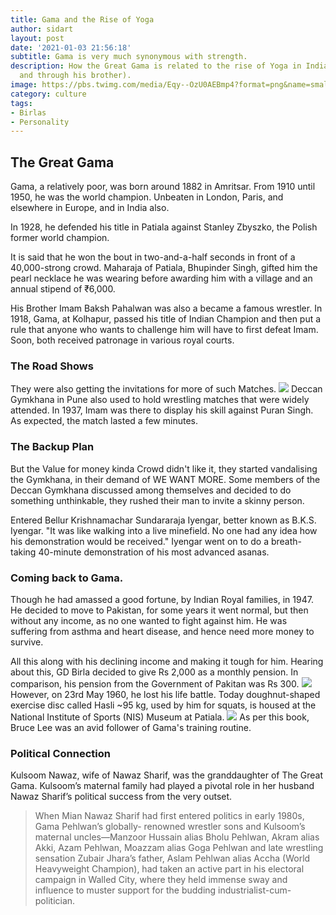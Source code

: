 ```yaml
---
title: Gama and the Rise of Yoga
author: sidart
layout: post
date: '2021-01-03 21:56:18'
subtitle: Gama is very much synonymous with strength.
description: How the Great Gama is related to the rise of Yoga in India (accidentally
  and through his brother).
image: https://pbs.twimg.com/media/Eqy--OzU0AEBmp4?format=png&name=small
category: culture
tags:
- Birlas
- Personality
---
```


## The Great Gama
Gama, a relatively poor, was born around 1882 in Amritsar. From 1910 until 1950, he was the world champion. Unbeaten in London, Paris, and elsewhere in Europe, and in India also. 

In 1928, he defended his title in Patiala against Stanley Zbyszko, the Polish former world champion.

It is said that he won the bout in two-and-a-half seconds in front of a 40,000-strong crowd. Maharaja of Patiala, Bhupinder Singh, gifted him the pearl necklace he was wearing before awarding him with a village and an annual stipend of ₹6,000.

His Brother Imam Baksh Pahalwan was also a became a famous wrestler. In 1918, Gama, at Kolhapur, passed his title of Indian Champion and then put a rule that anyone who wants to challenge him will have to first defeat Imam. Soon, both received patronage in various royal courts.

### The Road Shows
They were also getting the invitations for more of such Matches. 
![](https://images.yourstory.com/cs/wordpress/2015/12/yourstory-gama-pehalwan-41.jpg?fm=auto&ar=2:1&mode=crop&crop=faces&w=800)
Deccan Gymkhana in Pune also used to hold wrestling matches that were widely attended. In 1937, Imam was there to display his skill against Puran Singh. As expected, the match lasted a few minutes.

### The Backup Plan
But the Value for money kinda Crowd didn't like it, they started vandalising the Gymkhana, in their demand of WE WANT MORE. Some members of the Deccan Gymkhana discussed among themselves and decided to do something unthinkable, they rushed their man to invite a skinny person.

Entered Bellur Krishnamachar Sundararaja Iyengar, better known as B.K.S. Iyengar. "It was like walking into a live minefield. No one had any idea how his demonstration would be received." Iyengar went on to do a breath-taking 40-minute demonstration of his most advanced asanas.

### Coming back to Gama. 
Though he had amassed a good fortune, by Indian Royal families, in 1947. He decided to move to Pakistan, for some years it went normal, but then without any income, as no one wanted to fight against him. He was suffering from asthma and heart disease, and hence need more money to survive.

All this along with his declining income and making it tough for him. Hearing about this, GD Birla decided to give Rs 2,000 as a monthly pension. In comparison, his pension from the Government of Pakitan was Rs 300. 
![](https://pbs.twimg.com/media/EqzMOv7UUAEUYgH?format=png&name=small)
However, on 23rd May 1960, he lost his life battle. Today doughnut-shaped exercise disc called Hasli ~95 kg, used by him for squats, is housed at the National Institute of Sports (NIS) Museum at Patiala. 
![](https://pbs.twimg.com/media/EqzNW-1UcAADIeV?format=jpg&name=900x900)
As per this book, Bruce Lee was an avid follower of Gama's training routine.

### Political Connection
Kulsoom Nawaz, wife of Nawaz Sharif, was the granddaughter of The Great Gama. Kulsoom’s maternal family had played a pivotal role in her husband Nawaz Sharif’s political success from the very outset.
> When Mian Nawaz Sharif had first entered politics in early 1980s, Gama Pehlwan’s globally- renowned wrestler sons and Kulsoom’s maternal uncles—Manzoor Hussain alias Bholu Pehlwan, Akram alias Akki, Azam Pehlwan, Moazzam alias Goga Pehlwan and late wrestling sensation Zubair Jhara’s father, Aslam Pehlwan alias Accha (World Heavyweight Champion), had taken an active part in his electoral campaign in Walled City, where they held immense sway and influence to muster support for the budding industrialist-cum-politician.
